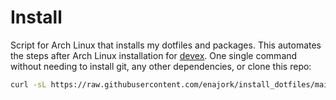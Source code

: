 # Install
Script for Arch Linux that installs my dotfiles and packages. This automates the steps after Arch Linux installation for [devex](https://github.com/enajork/devex). One single command without needing to install git, any other dependencies, or clone this repo:

```sh
curl -sL https://raw.githubusercontent.com/enajork/install_dotfiles/main/run.sh | bash
```
